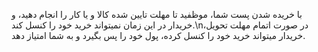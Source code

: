 با خریده شدن پست شما، موظفید تا مهلت تایین شده کالا و یا کار را انجام دهید، و خریدار در این زمان نمیتواند خرید خود را کنسل کند.\nدر صورت اتمام مهلت تحویل، خریدار میتواند خرید خود را کنسل کرده، پول خود را پس بگیرد و به شما امتیاز دهد.